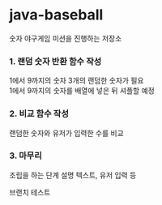 # java-baseball
숫자 야구게임 미션을 진행하는 저장소

### 1. 랜덤 숫자 반환 함수 작성
1에서 9까지의 숫자 3개의 랜덤한 숫자가 필요<br>
1에서 9까지의 숫자를 배열에 넣은 뒤 셔플할 예정

### 2. 비교 함수 작성
랜덤한 숫자와 유저가 입력한 수를 비교

### 3. 마무리
조립을 하는 단계
설명 텍스트, 유저 입력 등

브랜치 테스트
